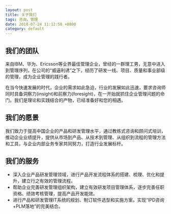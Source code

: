 ```yaml
---
layout: post
title: 关于我们
tags: 咨询，管理
date: 2018-07-24 11:12:58 +0800 
category: default
---
```


## 我们的团队

来自IBM、华为、Ericsson等业界最佳管理企业，曾经的一群理工男，无意中进入到管理序列，在公司的“威逼利诱”之下，经历了研发一线、项目、质量和事业部级的管理，成为企业管理的践行者。

在当今快速发展的时代，企业的需求如此急迫，行业的发展如此迅速，要求咨询师同时具备洞察力(insight)和前察力(foresight)，在一开始就抓住企业管理问题的命门。我们是理论和实践结合的产物，已经准备好和您的相遇。


## 我们的愿景

我们致力于提高中国企业的产品和研发管理水平，通过教练式咨询和顾问式培训，推动企业业绩提升，提供从市场到产品、从技术到管理、从组织到流程的管理方法和工具，与企业内部业务专家共同努力，打造行业发展标杆。


## 我们的服务

- 深入企业产品研发管理领域，进行产品开发流程体系的搭建、梳理、优化和提升，建立行之有效的管理流程。
- 帮助企业完善研发管理组织架构，建立有效研发项目管理体系，逐步完善任职资格、绩效考核管理，提高产品开发能效。
- 进行产品和研发管理IT系统的规划、制订软件选型和实施方案，实现“IPD咨询+PLM落地”的完美结合。

